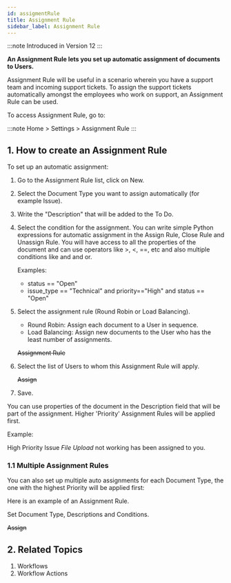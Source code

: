 ```yaml
---
id: assigmentRule
title: Assignment Rule
sidebar_label: Assignment Rule
---
```


:::note
Introduced in Version 12
:::

**An Assignment Rule lets you set up automatic assignment of documents to Users.**

Assignment Rule will be useful in a scenario wherein you have a support team and incoming support tickets. To assign the support tickets automatically amongst the employees who work on support, an Assignment Rule can be used.

To access Assignment Rule, go to:

:::note
Home > Settings > Assignment Rule
:::

## 1. How to create an Assignment Rule

To set up an automatic assignment:

1. Go to the Assignment Rule list, click on New.
1. Select the Document Type you want to assign automatically (for example Issue).
1. Write the "Description" that will be added to the To Do.
1. Select the condition for the assignment. You can write simple Python expressions for automatic assignment in the Assign Rule, Close Rule and Unassign Rule. You will have access to all the properties of the document and can use operators like >, <, ==, etc and also multiple conditions like and and or.

    Examples:

    - status == "Open"
    - issue_type == "Technical" and priority=="High" and status == "Open"

5. Select the assignment rule (Round Robin or Load Balancing).

    - Round Robin: Assign each document to a User in sequence.
    - Load Balancing: Assign new documents to the User who has the least number of assignments.

    ~~Assignment Rule~~

6. Select the list of Users to whom this Assignment Rule will apply.

    ~~Assign~~

7. Save.

You can use properties of the document in the Description field that will be part of the assignment. Higher 'Priority' Assignment Rules will be applied first.

Example:

High Priority Issue _File Upload_ not working has been assigned to you.

### 1.1 Multiple Assignment Rules

You can also set up multiple auto assignments for each Document Type, the one with the highest Priority will be applied first:

Here is an example of an Assignment Rule.

Set Document Type, Descriptions and Conditions.

~~Assign~~

## 2. Related Topics

1. Workflows
1. Workflow Actions
